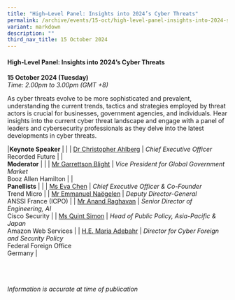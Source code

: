 ```yaml
---
title: "High–Level Panel: Insights into 2024’s Cyber Threats"
permalink: /archive/events/15-oct/high-level-panel-insights-into-2024-s-cyber-threats/
variant: markdown
description: ""
third_nav_title: 15 October 2024
---
```

#### **High-Level Panel: Insights into 2024’s Cyber Threats**

**15 October 2024 (Tuesday)**  
*Time: 2.00pm to 3.00pm (GMT +8)*

As cyber threats evolve to be more sophisticated and prevalent, understanding the current trends, tactics and strategies employed by threat actors is crucial for businesses, government agencies, and individuals. Hear insights into the current cyber threat landscape and engage with a panel of leaders and cybersecurity professionals as they delve into the latest developments in cyber threats.

|**Keynote Speaker**          |                                                              |
| [Dr Christopher Ahlberg](/speakers/mr-christopher-ahlberg/)  | *Chief Executive Officer* <br>Recorded Future      |
|<br> **Moderator**          |                                                           |
| [Mr Garrettson Blight](/speakers/mr-garrettson-blight/)  | *Vice President for Global Government Market*<br>Booz Allen Hamilton                |
|<br>**Panellists**          |                                                              |
| [Ms Eva Chen](/speakers/ms-eva-chen/)  | *Chief Executive Officer &amp; Co-Founder* <br>Trend Micro      |
| [Mr Emmanuel Naëgelen](/speakers/mr-emmanuel-naegelen/)  | *Deputy Director-General* <br>ANSSI France (ICPO)      |
| [Mr Anand Raghavan](/speakers/mr-anand-raghavan/)  | *Senior Director of Engineering, AI* <br>Cisco Security      |
| [Ms Quint Simon](/speakers/ms-quint-simon/)  | *Head of Public Policy, Asia-Pacific &amp; Japan* <br>Amazon Web Services      |
| [H.E. Maria Adebahr](/speakers/ms-maria-adebahr/)  | *Director for Cyber Foreign and Security Policy* <br>Federal Foreign Office<br>Germany      |


<br><br><br>
*Information is accurate at time of publication*